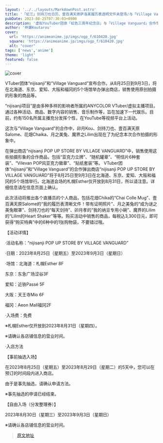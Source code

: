 ```yaml
---
layout: '../../layouts/MarkdownPost.astro'
title: '「虹三」剑持刀也日历、壹百满天原萨洛美履历表透明文件夹登场♪与「Village Vanguard」合作举办'
pubDate: 2023-08-25T07:30:03+0900
description: '虚拟YouTuber团体「虹色三周年纪念日」与「Village Vanguard」合作举办活动。从8月25日至9月3日，在北海道、东京、爱知、大阪和福冈的五个场馆举办了弹出商店，销售了使用原创拍摄视觉的商品等。'
author: '仲瀬Koutarou'
cover:
  url: 'https://animeanime.jp/imgs/ogp_f/610420.jpg'
  square: 'https://animeanime.jp/imgs/ogp_f/610420.jpg'
  alt: "cover"
tags: ['news','anime']
theme: 'light'
featured: false
---
```

![cover](https://animeanime.jp/imgs/ogp_f/610420.jpg)

VTuber团体“nijisanji”和“Village Vanguard”宣布合作。从8月25日到9月3日，将在北海道、东京、爱知、大阪和福冈的5个场馆举办弹出商店，销售使用原创拍摄的形象的商品等。 

“nijisanji项目”是由多种多样的影响者所属的ANYCOLOR VTuber/虚拟主播项目。通过各种活动、商品、数字内容的销售、音乐制作等，旨在加速下一代娱乐。目前，约有150名所属主播充分发挥个性，在YouTube等视频平台上活动。 

这次与“Village Vanguard”的合作中，卯月Kou、剑持刀也、壹百满天原Salome、花畑Chaika、月之美兔、魔界之Lilim出现在了为纪念本次合作拍摄的形象中。 

在弹出商店“nijisanji POP UP STORE BY VILLAGE VANGUARD”中，销售使用这些拍摄形象的合作商品，包括“亚克力立牌”、“随机罐章”、“明信片6种套装”、“Vilevan POP风亚克力徽章”、“贴纸套装”等。
VTuber团体“nijisanji”和“Village Vanguard”的合作弹出商店“nijisanji POP UP STORE BY VILLAGE VANGUARD”将于8月25日至9月3日在北海道、东京、爱知、大阪和福冈的5个场馆举行。北海道会场的札幌Esther仅开放到8月31日，所以请注意。详细信息请在信息页面上确认。

此次活动将推出各个直播员的个人商品，包括花畑Chika的“Chai Colle Mug”、壹百满天原Salome的“我的履历表清晰文件！带有证明照片”、月之美兔的“成为谜之美兔眼罩”、剑持刀也的“每天剑持”、卯月孝的“我的纳豆专用小碗”、魔界的Lilim的“Lilim的Heart Shaker”等等。购买活动中销售的商品，每税込3,300日元，即可获得“购买特典”中的6种中的1张购物袋，不要错过哦。

【活动详情】

·活动名称：“nijisanji POP UP STORE BY VILLAGE VANGUARD”

·日期：2023年8月25日（星期五）至2023年9月3日（星期日）

·场馆：北海道：札幌Esther 8F

东京：东急广场涩谷3F

爱知：近铁Passé 5F

大阪：天王寺Mio 6F

福冈：Aeon Mall福冈2F

·入场费：免费

※札幌Esther仅开放到2023年8月31日（星期四）。

※请确认各店铺信息的营业时间。

·入店方法

【事前抽选入场】

在2023年8月25日（星期五）至2023年8月29日（星期二）的5天中，您可以在预订的时间段内进入商店。

由于是事先抽选，请确认申请方法。

※事先抽选的申请已经结束。

【自由入场（分发整理券）】

2023年8月30日（星期三）至2023年9月3日（星期日）

※请确认各店铺信息的营业时间。

>[原文地址](https://animeanime.jp/article/2023/08/25/79494.html)  